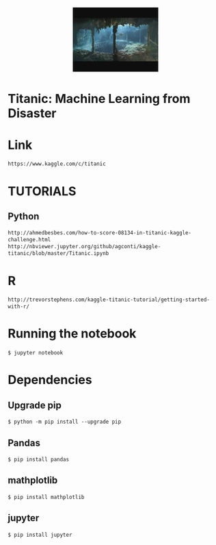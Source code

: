 <h1 align="center">
	<br>
	<img width="200" src="logo.jpg" alt="Titanic Inside">
	<br>
</h1>

# Titanic: Machine Learning from Disaster

# Link

	https://www.kaggle.com/c/titanic

# TUTORIALS

## Python
	http://ahmedbesbes.com/how-to-score-08134-in-titanic-kaggle-challenge.html
	http://nbviewer.jupyter.org/github/agconti/kaggle-titanic/blob/master/Titanic.ipynb

# R	
	http://trevorstephens.com/kaggle-titanic-tutorial/getting-started-with-r/

# Running the notebook

	$ jupyter notebook	
	
# Dependencies

## Upgrade pip

	$ python -m pip install --upgrade pip
	
## Pandas

	$ pip install pandas

## mathplotlib

	$ pip install mathplotlib

## jupyter

	$ pip install jupyter

